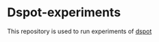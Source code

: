 # Dspot-experiments

This repository is used to run experiments of [dspot](http://github.com/STAMP-project/dspot)
